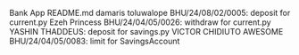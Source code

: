 Bank App
README.md 
damaris toluwalope BHU/24/08/02/0005: deposit for current.py
Ezeh Princess BHU/24/04/05/0026: withdraw for current.py
YASHIN THADDEUS: deposit for savings.py 
VICTOR CHIDIUTO AWESOME BHU/24/04/05/0083: limit for SavingsAccount
